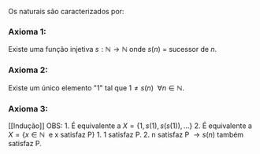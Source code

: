 Os naturais são caracterizados por:
### Axioma 1:
Existe uma função injetiva $s: \mathbb{N}\rightarrow \mathbb{N}$ onde $s(n)$ = sucessor de $n$.

### Axioma 2:
Existe um único elemento "1" tal que $1 \neq s(n) \ \ \forall n\in \mathbb{N}$.

### Axioma 3:
[[Indução]]
	 OBS:
	 1. É equivalente a $X = \{1, s(1), s(s(1)),...\}$
	 2. É equivalente a $X = \{ x\in \mathbb{N} \ \ \text{e x satisfaz P}\}$
		 1. 1 satisfaz P.
		 2. n satisfaz P $\rightarrow s(n)$ também satisfaz P.
